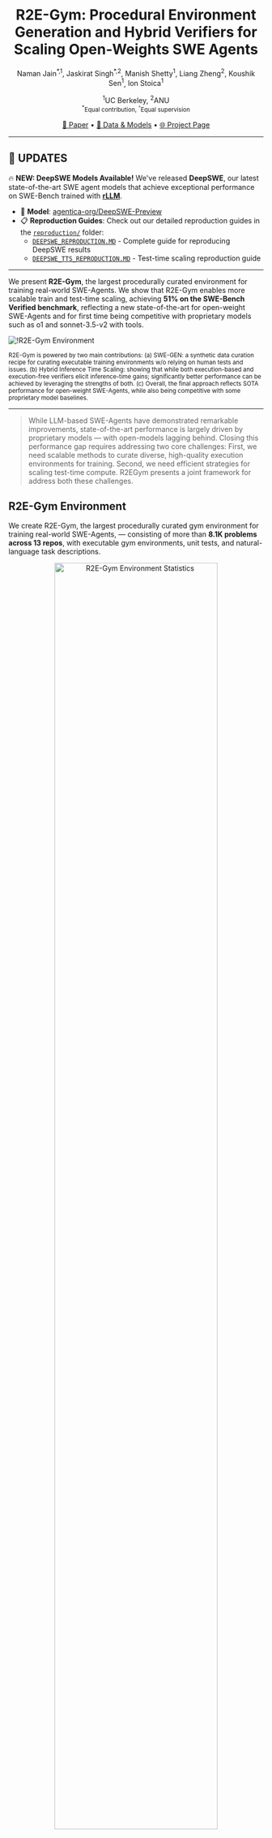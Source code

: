 <h1 align="center"> R2E-Gym: Procedural Environment Generation and Hybrid Verifiers for Scaling Open-Weights SWE Agents </h1>

<p align="center">
  <a href="https://naman-ntc.github.io/" style="text-decoration: none;">Naman Jain<sup>*,1</sup></a>, 
  <a href="https://1jsingh.github.io/" style="text-decoration: none;">Jaskirat Singh<sup>*,2</sup></a>,
  <a href="https://manishs.org/" style="text-decoration: none;">Manish Shetty<sup>1</sup></a>,
  <a href="https://scholar.google.com/citations?user=vNHqr3oAAAAJ&hl=en" style="text-decoration: none;">Liang Zheng<sup>2</sup></a>,
  <a href="https://scholar.google.com/citations?user=Vn3L_ioAAAAJ&hl=en" style="text-decoration: none;">Koushik Sen<sup>1</sup></a>,
  <a href="https://scholar.google.com/citations?user=vN-is70AAAAJ&hl=en" style="text-decoration: none;">Ion Stoica<sup>1</sup></a>
</p>

<p align="center">
  <sup>1</sup>UC Berkeley, <sup>2</sup>ANU </br>
  <sub><sup>*</sup>Equal contribution, <sup>^</sup>Equal supervision</sub>
</p>

<!-- paper . data and models . project page -->
<p align="center">
<a href="https://arxiv.org/abs/2504.07164">📃 Paper</a>
•
<a href="https://huggingface.co/R2E-Gym" >🤗 Data & Models</a>
•
<!-- project page -->
<a href="https://r2e-gym.github.io/" >🌐 Project Page</a>
</p>

---

## 🚨 UPDATES

🔥 **NEW: DeepSWE Models Available!** We've released **DeepSWE**, our latest state-of-the-art SWE agent models that achieve exceptional performance on SWE-Bench trained with [**rLLM**](https://github.com/agentica-project/rLLM). 

- 🤗 **Model**: [agentica-org/DeepSWE-Preview](https://huggingface.co/agentica-org/DeepSWE-Preview) 
- 📋 **Reproduction Guides**: Check out our detailed reproduction guides in the [`reproduction/`](./reproduction/) folder:
  - [`DEEPSWE_REPRODUCTION.MD`](./reproduction/DEEPSWE_REPRODUCTION.MD) - Complete guide for reproducing DeepSWE results
  - [`DEEPSWE_TTS_REPRODUCTION.MD`](./reproduction/DEEPSWE_TTS_REPRODUCTION.MD) - Test-time scaling reproduction guide

---



We present **R2E-Gym**, the largest procedurally curated environment for training real-world SWE-Agents.
We show that R2E-Gym enables more scalable train and test-time scaling, achieving **51% on the SWE-Bench Verified benchmark**, reflecting a new state-of-the-art for open-weight SWE-Agents and for first time being competitive with proprietary models such as o1 and sonnet-3.5-v2 with tools.

![!R2E-Gym Environment](./assets/docs-teaser-v1.png)
<p align="left">
    <small>R2E-Gym is powered by two main contributions: (a) SWE-GEN: a synthetic data curation recipe for curating executable training environments w/o relying on human tests and issues. (b) Hybrid Inference Time Scaling: showing that while both execution-based and execution-free verifiers elicit inference-time gains; significantly better performance can be achieved by leveraging the strengths of both. (c) Overall, the final approach reflects SOTA performance for open-weight SWE-Agents, while also being competitive with some proprietary model baselines.</small>
</p>

---
<!-- >[!] -->
>  While LLM-based SWE-Agents have demonstrated remarkable improvements, state-of-the-art performance is largely driven by proprietary models — with open-models lagging behind. Closing this performance gap requires addressing two core challenges: First, we need scalable methods to curate diverse, high-quality execution environments for training. Second, we need efficient strategies for scaling test-time compute. R2EGym presents a joint framework for address both these challenges. 

## R2E-Gym Environment

We create R2E-Gym, the largest procedurally curated gym environment for training real-world SWE-Agents,  — consisting of more than **8.1K problems across 13 repos**, with executable gym environments, unit tests, and natural-language task descriptions.

<!-- add env stats -->
<!-- ![!R2E-Gym Environment Statistics](./assets/docs-env-stats-v1.png) -->
<!-- <img src="./assets/docs-env-stats-v1.png" alt="R2E-Gym Environment Statistics" width="80%" align="center"> -->

<div align="center">
  <img src="./assets/docs-env-stats-v1.png" alt="R2E-Gym Environment Statistics" width="80%">
</div>

## Synthetic Data Enables Scalable Agent Training

R2E-Gym is powered by **SWE-GEN — a novel synthetic data curation recipe** that enables collection of a large number of executable training environments without reliance on human-written pull requests (PRs) or unit tests. We show that instead of using human-written PRs, good-quality execution environments can directly be curated from **commits**. Compared to PR-based data collection, we find that this approach enables more scalable data curation and agent-training, resulting in a SOTA pass@1 performance of 34.4% on the challenging SWE-Bench Verified benchmark.

<!-- ![!Synthetic Data Enables Scalable Training](./assets/docs-training-v1.png) -->
<!-- <img src="./assets/docs-training-v1.png" alt="Synthetic Data Enables Scalable Training" width="80%" align="center"> -->

<div align="center">
  <img src="./assets/docs-training-v1.png" alt="Synthetic Data Enables Scalable Training" width="80%">
</div>

## Hybrid Test-time Scaling

Finally, we introduce **Hybrid Test-time Scaling**, a novel paradigm for scaling test-time compute. We show that while both execution-based and execution-free verifiers elicit inference-time gains; they exchit complementary strengths and weakness. Leveraging the strengths of each approach allows significantly better performance when scaling test-time compute - resulting in a **51% pass@1 performance on the SWE-Bench Verified benchmark**, reflecting a new **state-of-the-art for open-weight SWE-Agents**.

<div align="center">
  <img src="./assets/bestk_plot_agent_nopass.png" alt="Hybrid Test-time Scaling" width="60%">
</div>

---

## 🔧 Setup
> [!IMPORTANT]
> Installation is required!

```bash
## Install uv
curl -LsSf https://astral.sh/uv/install.sh | sh
source $HOME/.local/bin/env

# activate venv
uv venv
source .venv/bin/activate
uv sync && uv pip install -e .
```

## 🚀 Quickstart
* **Usage**: R2E-Gym environment can be simply used as:
```python
from r2egym.agenthub.environment.env import EnvArgs, RepoEnv
from r2egym.agenthub.agent.agent import AgentArgs, Agent
from pathlib import Path
from datasets import load_dataset

# load gym dataset [R2E-Gym/R2E-Gym-Subset, R2E-Gym/R2E-Gym-Full, R2E-Gym/SWE-Bench-Verified, R2E-Gym/SWE-Bench-Lite]
ds = load_dataset("R2E-Gym/R2E-Gym-Lite")
split = 'train' # split of the dataset [train, test]

# load gym environment
env_index = 100 # index of the environment [0, len(ds)]
env_args = EnvArgs(ds = ds[split][env_index])
env = RepoEnv(env_args)

# load agent
agent_args = AgentArgs.from_yaml(Path('./src/r2egym/agenthub/config/edit_fn_calling.yaml'))
# define llm: ['claude-3-5-sonnet-20241022', 'gpt-4o', 'vllm/R2E-Gym/R2EGym-32B-Agent']
agent_args.llm_name = 'claude-3-5-sonnet-20241022'
agent = Agent(name="EditingAgent", args=agent_args)

# run the agent (note: disable fn_calling for R2E-Gym agents)
output = agent.run(env, max_steps=40, use_fn_calling=True)
```

> [!NOTE]
> The output of the agent is a `Trajectory` object, which contains detailed stats including full agent trajectory, problem statement, max execution time, exit-reason, and output patch. Please refer `src/r2egym/agenthub/agent/agent.py` and `src/r2egym/agenthub/trajectory/trajectory.py` for more details.

* **Reward Calculation:** All R2E-Gym environments support automated reward calculation using unit tests.
```python
# calculate reward
out = env.runtime._calculate_reward()
```

* **Gym Environment Stats**: The detailed stats for each environment (including natural language task description, repo name, ground truth patch) can be easily accessed as,
```python
# get the environment stats
env_stats_dict = env.get_stats()
```

> [!TIP]
> R2EGym environments also offer a range of other convenient functions, such as `apply_patch`, `get_gt_commit`, `reverse_patch` etc. Please refer `src/r2egym/agenthub/environment/env.py` and `src/r2egym/agenthub/runtime/runtime.py` for more details.


* **Trajectory Visualization**: We also provide flask app `apps/app.py` for visualizing the generated trajectories.
```python
# run the flask app
uv run apps/app.py
```
## 🔥 Training Open-Weight SWE-Agents

### Data Collection and Inference

* **Trajectory Collection**: R2E-Gym supports parallelized inference for training trajectory collection or evaluation. For instance to collect SFT trajectories on first 2000 R2E-Gym-Lite environments, run the following command:
```python
uv run python src/r2egym/agenthub/run/edit.py runagent_multiple \
  --traj_dir "./traj" \
  --max_workers 54 \
  --start_idx 0 \
  --k 2000 \
  --dataset "R2E-Gym/R2E-Gym-Lite" \
  --split "train" \
  --llm_name 'gpt-4o' \
  --use_fn_calling True \
  --exp_name r2egym-training-trajectories \
  --temperature 0.2 \
  --max_steps 40
```
> [!IMPORTANT]
> Please adjust the number of gym environments to be collected using `--k` argument. The above command will collect 2000 trajectories in parallel using 54 workers. Each executable gym instance has a docker image ~300MB-500Mb, so please ensure you have enough disk space.

Similarly, evaluation on SWE-Bench-Verified can be done using:
```bash
uv run python src/r2egym/agenthub/run/edit.py runagent_multiple \
  --traj_dir "./traj" \
  --max_workers 54 \
  --start_idx 0 \
  --k 500 \
  --dataset "R2E-Gym/SWE-Bench-Verified" \
  --split "test" \
  --llm_name 'vllm/R2E-Gym/R2EGym-32B-Agent' \
  --use_fn_calling False \
  --exp_name r2egym-32B-editingagent-swebv-eval \
  --temperature 0 \
  --max_steps 40
```

> [!NOTE]
> The above evaluation command will only generate the output trajectories and patches. Please use the official [SWE-Bench evaluation harness](https://github.com/SWE-bench/SWE-bench) script for final evaluation scores.

### 💻 Training

For ease of use, we provide precollected SFT trajectories using **claude-3-5-sonnet-20241022** for training different SWE-Agents and Verifiers, including:
1. **Code Editing Agent**: a general-purpose SWE-Agent for SWE tasks
2. **Execution-based Testing Agent**: a specialized testing agent for generating targeted unit tests.
3. **Execution-free Verifier Agent**: for reranking the generated patches in a training-free manner.

<!-- table below for two hf datasets one fro editing agent and other for testing agent -->
| Dataset                                                                                                                        | Description                                        |
| ------------------------------------------------------------------------------------------------------------------------------ | -------------------------------------------------- |
| 🤗 [R2E-Gym/R2EGym-SFT-Trajectories](https://huggingface.co/datasets/R2E-Gym/R2EGym-SFT-Trajectories)                           | SFT Trajectories for Editing Agent                 |
| 🤗 [R2E-Gym/R2EGym-TestingAgent-SFT-Trajectories](https://huggingface.co/datasets/R2E-Gym/R2EGym-TestingAgent-SFT-Trajectories) | SFT Trajectories for Execution-Based Testing Agent |
| 🤗 [R2E-Gym/R2EGym-Verifier-Trajectories](https://huggingface.co/datasets/R2E-Gym/R2EGym-Verifier-Trajectories)                 | SFT Trajectories for Execution-Free Verifier Agent |

> [!TIP]
> **Agent Training**: We provide easy to use config files for training your own agents using [LLaMA-Factory](https://github.com/hiyouga/LLaMA-Factory) on R2E-Gym trajectories.

First clone and install [LLaMA-Factory](https://github.com/hiyouga/LLaMA-Factory)
```bash
git clone --depth 1 https://github.com/hiyouga/LLaMA-Factory.git
cd LLaMA-Factory
pip install -e ".[torch,metrics]"
```

> [!TIP]
> Optional dependencies for faster training: flashattention2 (fa2), deepspeed, liger-kernel, unsloth


> [!NOTE]
> Please update `data/dataset_info.json` to use your custom dataset. For instance, we provide a reference `train/dataset_info.json` for different R2EGym datasets.


Train your own agents using provided config files in `train` folder. For instance, to train the general-purpose prompting SWE agent,
```bash
llamafactory-cli train train/train_r2egym_32B_agent.yaml
```

Similarly to train a specialized execution-based testing agent, run:
```bash
llamafactory-cli train train/train_r2egym_32B_testing_agent.yaml
```

## 🧪 Executable SWE Environment Generation
Please refer [ENV_GENERATION.md](docs/ENV_GENERATION.md) for details on SWE-GEN based environment generation.


## 📚 Citation

```bibtex
@article{jain2025r2e,
  title={R2e-gym: Procedural environments and hybrid verifiers for scaling open-weights swe agents},
  author={Jain, Naman and Singh, Jaskirat and Shetty, Manish and Zheng, Liang and Sen, Koushik and Stoica, Ion},
  journal={arXiv preprint arXiv:2504.07164},
  year={2025}
}
```
